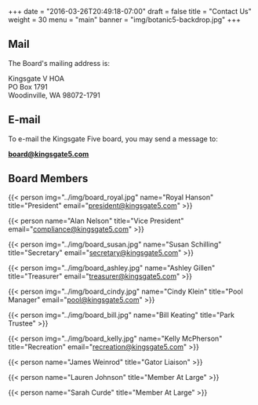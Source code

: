 +++
date = "2016-03-26T20:49:18-07:00"
draft = false
title = "Contact Us"
weight = 30
menu = "main"
banner = "img/botanic5-backdrop.jpg"
+++

## Mail

The Board's mailing address is:

<div class="mail">
    Kingsgate V HOA<br />
    PO  Box 1791<br />
    Woodinville, WA 98072-1791<br />
</div>

## E-mail

To e-mail the Kingsgate Five board, you may send a message to:

**[board@kingsgate5.com](mailto:board@kingsgate5.com)**

## Board Members

{{< person img="../img/board_royal.jpg" name="Royal Hanson" title="President" email="president@kingsgate5.com" >}}

{{< person name="Alan Nelson" title="Vice President" email="compliance@kingsgate5.com" >}}

{{< person img="../img/board_susan.jpg" name="Susan Schilling" title="Secretary" email="secretary@kingsgate5.com" >}}

{{< person img="../img/board_ashley.jpg" name="Ashley Gillen" title="Treasurer" email="treasurer@kingsgate5.com" >}}

{{< person img="../img/board_cindy.jpg" name="Cindy Klein" title="Pool Manager" email="pool@kingsgate5.com" >}}

{{< person img="../img/board_bill.jpg" name="Bill Keating" title="Park Trustee" >}}

{{< person img="../img/board_kelly.jpg" name="Kelly McPherson" title="Recreation" email="recreation@kingsgate5.com" >}}

{{< person name="James Weinrod" title="Gator Liaison" >}}

{{< person name="Lauren Johnson" title="Member At Large" >}}

{{< person name="Sarah Curde" title="Member At Large" >}}

